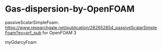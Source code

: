 # Gas-dispersion-by-OpenFOAM

passiveScalarSimpleFoam:
https://www.researchgate.net/publication/282652854_passiveScalarSimpleFoam?ev=prf_pub
for OpenFOAM 3

myGdarcyFoam
